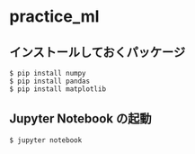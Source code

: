 # practice_ml

## インストールしておくパッケージ
```
$ pip install numpy
$ pip install pandas
$ pip install matplotlib
```

## Jupyter Notebook の起動
```
$ jupyter notebook
```
